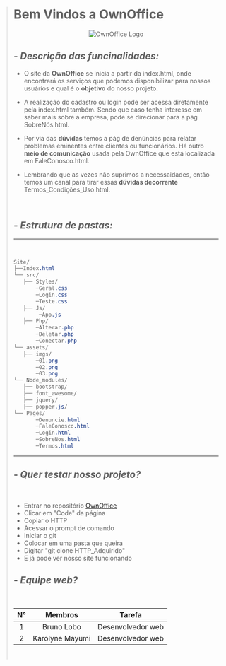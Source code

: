 > # Bem Vindos a OwnOffice 
>
> <div align="center">
>  <img src="https://user-images.githubusercontent.com/65090609/109902550-5e4e2a00-7c79-11eb-9bbc-3e33c43a351a.png" alt="OwnOffice Logo">
> </div>
>
> ## - _Descrição das funcinalidades:_
>
> - O site da **OwnOffice** se inicia a partir da index.html, onde encontrará os serviços que podemos disponibilizar para nossos usuários e qual é o **objetivo** do nosso projeto.
>
> - A realização do cadastro ou login pode ser acessa diretamente pela index.html também. Sendo que caso tenha interesse em saber mais sobre a empresa, pode se direcionar para a pág SobreNós.html. 
>
> - Por via das **dúvidas** temos a pág de denúncias para relatar problemas eminentes entre clientes ou funcionários. Há outro **meio de comunicação** usada pela OwnOffice que está localizada em FaleConosco.html.
>
> - Lembrando que as vezes não suprimos a necessaidades, então temos um canal para tirar essas **dúvidas decorrente** Termos_Condições_Uso.html.
>
> <br>
>
>## - _Estrutura de pastas:_
>---
><br>
>
>``` css
>Site/
>├──Index.html
> └── src/
>    ├── Styles/
>        ─Geral.css
>        ─Login.css
>        ─Teste.css
>    ├── Js/
>         ─App.js
>    ├── Php/
>        ─Alterar.php
>        ─Deletar.php
>        ─Conectar.php
> └── assets/
>    ├── imgs/
>        ─01.png
>        ─02.png
>        ─03.png
> └── Node_modules/
>    ├── bootstrap/
>    ├── font_awesome/
>    ├── jquery/
>    ├── popper.js/
> └── Pages/
>        ─Denuncie.html
>        ─FaleConosco.html
>        ─Login.html
>        ─SobreNos.html
>        ─Termos.html
>```
>---
>## - _Quer testar nosso projeto?_
>
><br>
> 
> - Entrar no repositório [OwnOffice](https://github.com/OwnOffice2020/Site.git)
> - Clicar em "Code" da página
> - Copiar o HTTP
> - Acessar o prompt de comando
> - Iniciar o git 
> - Colocar em uma pasta que queira 
> - Digitar "git clone HTTP_Adquirido"
> - E já pode ver nosso site funcionando
>
>## - _Equipe web?_
>
><br>
>
>   N° | Membros        | Tarefa
> :---:|:--------------:| :------:
>   1  |Bruno Lobo      | Desenvolvedor web
>   2  |Karolyne Mayumi | Desenvolvedor web
>
><br>
